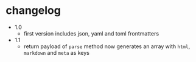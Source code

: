 # changelog

- 1.0
  - first version includes json, yaml and toml frontmatters
- 1.1
  - return payload of `parse` method now generates an array with `html`, `markdown` and `meta` as keys
